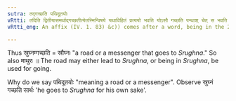 ```yaml
---
sutra: तद्गच्छति पथिदूतयोः
vRtti: तदिति द्वितीयासमर्थाद्गच्छतीत्येतस्मिन्विषये यथाविहितं प्रत्ययो भवति योऽसौ गच्छति पन्थाश् चेत् स भवति दूतो वा ॥
vRtti_eng: An affix (IV. 1. 83) &c)) comes after a word, being in the 2nd case in construction, in the sense of 'what goes thereto', provided that, that which goes, is a road or a messenger.

---
```

Thus स्रुघ्नम्गच्छति = स्रौघ्नः "a road or a messenger that goes to _Srughna_." So also माथुरः ॥ The road may either lead to _Srughna_, or being in _Srughna_, be used for going.

Why do we say पथिदूतयोः "meaning a road or a messenger". Observe स्रुघ्नं गच्छति सार्थः 'he goes to _Srughna_ for his own sake'.